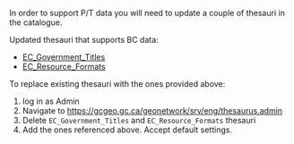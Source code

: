 In order to support P/T data you will need to update a couple of thesauri in the catalogue. 

Updated thesauri that supports BC data:

* [EC_Government_Titles](https://github.com/federal-geospatial-platform/fgp-metadata-proxy/blob/master/EC_Government_Titles.rdf)
* [EC_Resource_Formats](https://github.com/federal-geospatial-platform/fgp-metadata-proxy/blob/master/EC_Resource_Formats.rdf)

To replace existing thesauri with the ones provided above:

1. log in as Admin
2. Navigate to https://gcgeo.gc.ca/geonetwork/srv/eng/thesaurus.admin
3. Delete `EC_Government_Titles` and `EC_Resource_Formats` thesauri
4. Add the ones referenced above. Accept default settings.
